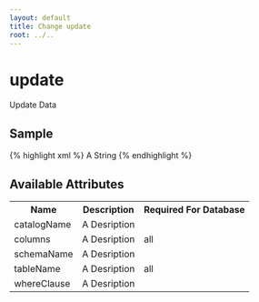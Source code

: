 ```yaml
---
layout: default
title: Change update
root: ../..
---
```


# update #

Update Data

## Sample ##

{% highlight xml %}
<update catalogName="A String"
        schemaName="A String"
        tableName="A String">
    <whereClause>A String</whereClause>
</update>
{% endhighlight %}

## Available Attributes ##

<table>
<tr><th>Name</th><th>Description</th><th>Required For Database</th></tr>
<tr><td>catalogName</td><td>A Desription</td><td></td></tr>
<tr><td>columns</td><td>A Desription</td><td>all</td></tr>
<tr><td>schemaName</td><td>A Desription</td><td></td></tr>
<tr><td>tableName</td><td>A Desription</td><td>all</td></tr>
<tr><td>whereClause</td><td>A Desription</td><td></td></tr>
</table>
